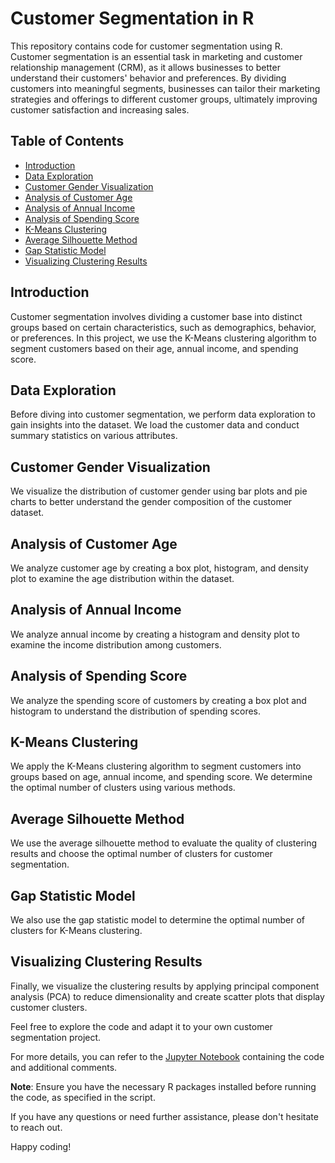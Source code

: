 # Customer Segmentation in R

This repository contains code for customer segmentation using R. Customer segmentation is an essential task in marketing and customer relationship management (CRM), as it allows businesses to better understand their customers' behavior and preferences. By dividing customers into meaningful segments, businesses can tailor their marketing strategies and offerings to different customer groups, ultimately improving customer satisfaction and increasing sales.

## Table of Contents

- [Introduction](#introduction)
- [Data Exploration](#data-exploration)
- [Customer Gender Visualization](#customer-gender-visualization)
- [Analysis of Customer Age](#analysis-of-customer-age)
- [Analysis of Annual Income](#analysis-of-annual-income)
- [Analysis of Spending Score](#analysis-of-spending-score)
- [K-Means Clustering](#k-means-clustering)
- [Average Silhouette Method](#average-silhouette-method)
- [Gap Statistic Model](#gap-statistic-model)
- [Visualizing Clustering Results](#visualizing-clustering-results)

## Introduction

Customer segmentation involves dividing a customer base into distinct groups based on certain characteristics, such as demographics, behavior, or preferences. In this project, we use the K-Means clustering algorithm to segment customers based on their age, annual income, and spending score.

## Data Exploration

Before diving into customer segmentation, we perform data exploration to gain insights into the dataset. We load the customer data and conduct summary statistics on various attributes.

## Customer Gender Visualization

We visualize the distribution of customer gender using bar plots and pie charts to better understand the gender composition of the customer dataset.

## Analysis of Customer Age

We analyze customer age by creating a box plot, histogram, and density plot to examine the age distribution within the dataset.

## Analysis of Annual Income

We analyze annual income by creating a histogram and density plot to examine the income distribution among customers.

## Analysis of Spending Score

We analyze the spending score of customers by creating a box plot and histogram to understand the distribution of spending scores.

## K-Means Clustering

We apply the K-Means clustering algorithm to segment customers into groups based on age, annual income, and spending score. We determine the optimal number of clusters using various methods.

## Average Silhouette Method

We use the average silhouette method to evaluate the quality of clustering results and choose the optimal number of clusters for customer segmentation.

## Gap Statistic Model

We also use the gap statistic model to determine the optimal number of clusters for K-Means clustering.

## Visualizing Clustering Results

Finally, we visualize the clustering results by applying principal component analysis (PCA) to reduce dimensionality and create scatter plots that display customer clusters.

Feel free to explore the code and adapt it to your own customer segmentation project.

For more details, you can refer to the [Jupyter Notebook](https://colab.research.google.com/github/parvbhargava/Customer-Segmentation-in-R/blob/main/Customer_Segmentation.ipynb) containing the code and additional comments.

**Note**: Ensure you have the necessary R packages installed before running the code, as specified in the script.

If you have any questions or need further assistance, please don't hesitate to reach out.

Happy coding!
